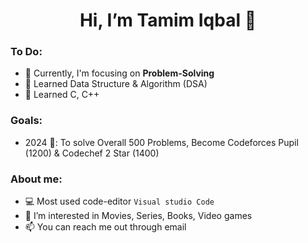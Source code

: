 <h1 align="center"> Hi, I’m Tamim Iqbal 👋 </h1>

### To Do:
- 🌱 Currently, I'm focusing on **Problem-Solving**
- 🌱 Learned Data Structure & Algorithm (DSA)
- 🌱 Learned C, C++
<!---
- 🌱 
---> 
### Goals:

- 2024 🎯: To solve Overall 500 Problems, Become Codeforces Pupil (1200) & Codechef 2 Star (1400)

<!---
- 2024 🎯: 
      April - July -> XPSC 
      June -> Explore Robotics
      Aug - Nov -> Software Development
      Dec -> Video Editing + AI Crash Course
- 2025 🎯:
      January - June -> Web Development
      July - September -> IELTS
      October - Decemember -> GRE / SAT
---> 
 
### About me:
- 💻 Most used code-editor `Visual studio Code`
- 👀 I’m interested in Movies, Series, Books, Video games 
- 📫 You can reach me out through email

